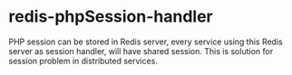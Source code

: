# redis-phpSession-handler

PHP session can be stored in Redis server, every service using this Redis server as session handler, will have shared session.
This is solution for session problem in distributed services.
